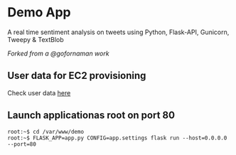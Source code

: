 # Demo App

A real time sentiment analysis on tweets using Python, Flask-API, Gunicorn, Tweepy &amp; TextBlob

*Forked from a @gofornaman work*

## User data for EC2 provisioning

Check user data [here](https://github.com/vitongos/amazon-web-services-course/blob/master/scripts/demo-app-user-data.sh)

## Launch applicationas root on port 80

```console
root:~$ cd /var/www/demo
root:~$ FLASK_APP=app.py CONFIG=app.settings flask run --host=0.0.0.0 --port=80
```
